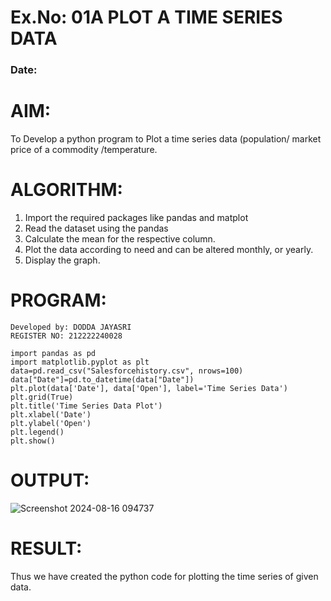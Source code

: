 # Ex.No: 01A PLOT A TIME SERIES DATA
###  Date: 

# AIM:
To Develop a python program to Plot a time series data (population/ market price of a commodity
/temperature.
# ALGORITHM:
1. Import the required packages like pandas and matplot
2. Read the dataset using the pandas
3. Calculate the mean for the respective column.
4. Plot the data according to need and can be altered monthly, or yearly.
5. Display the graph.
# PROGRAM:
```
Developed by: DODDA JAYASRI
REGISTER NO: 212222240028
```
```
import pandas as pd
import matplotlib.pyplot as plt
data=pd.read_csv("Salesforcehistory.csv", nrows=100)
data["Date"]=pd.to_datetime(data["Date"])
plt.plot(data['Date'], data['Open'], label='Time Series Data')
plt.grid(True)
plt.title('Time Series Data Plot')
plt.xlabel('Date')
plt.ylabel('Open')
plt.legend()
plt.show()
```


# OUTPUT:

![Screenshot 2024-08-16 094737](https://github.com/user-attachments/assets/51e1e271-97b0-410d-bcc8-b31ac8430d56)





# RESULT:
Thus we have created the python code for plotting the time series of given data.
